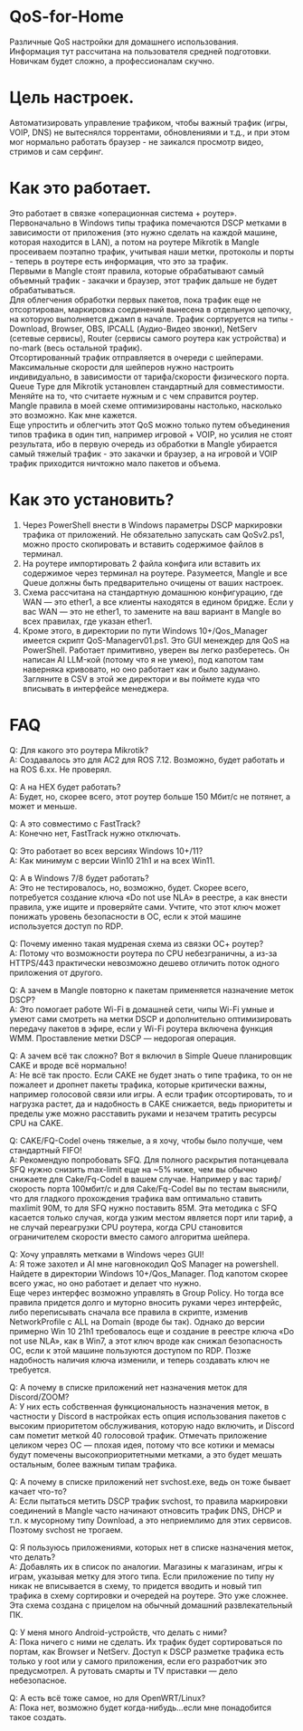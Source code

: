 # QoS-for-Home<br>
Различные QoS настройки для домашнего использования.<br>
Информация тут рассчитана на пользователя средней подготовки.<br>
Новичкам будет сложно, а профессионалам скучно.<br>

# Цель настроек.

Автоматизировать управление трафиком, чтобы важный трафик (игры, VOIP, DNS) не вытеснялся торрентами, обновлениями и т.д., и при этом мог нормально работать браузер - не заикался просмотр видео, стримов и сам серфинг.<br>

# Как это работает.
Это работает в связке «операционная система + роутер».<br>
Первоначально в Windows типы трафика помечаются DSCP метками в зависимости от приложения (это нужно сделать на каждой машине, которая находится в LAN), а потом на роутере Mikrotik в Mangle просеиваем поэтапно трафик, учитывая наши метки, протоколы и порты - теперь в роутере есть информация, что это за трафик.<br>
Первыми в Mangle стоят правила, которые обрабатывают самый объемный трафик - закачки и браузер, этот трафик дальше не будет обрабатываться.<br>
Для облегчения обработки первых пакетов, пока трафик еще не отсортирован, маркировка соединений вынесена в отдельную цепочку, на которую выполняется джамп в начале.
Трафик сортируется на типы - Download, Browser, OBS, IPCALL (Аудио-Видео звонки), NetServ (сетевые сервисы), Router (сервисы самого роутера как устройства) и no-mark (весь остальной трафик).<br>
Отсортированный трафик отправляется в очереди с шейперами.<br>
Максимальные скорости для шейперов нужно настроить индивидуально, в зависимости от тарифа/скорости физического порта.<br>
Queue Type для Mikrotik установлен стандартный для совместимости. Меняйте на то, что считаете нужным и с чем справится роутер.<br>
Mangle правила в моей схеме оптимизированы настолько, насколько это возможно. Как мне кажется.<br>
Еще упростить и облегчить этот QoS можно только путем объединения типов трафика в один тип, например игровой + VOIP, но усилия не стоят результата, ибо в первую очередь из обработки в Mangle убирается самый тяжелый трафик - это закачки и браузер, а на игровой и VOIP трафик приходится ничтожно мало пакетов и объема.<br>

# Как это установить?

1. Через PowerShell внести в Windows параметры DSCP маркировки трафика от приложений. Не обязательно запускать сам QoSv2.ps1, можно просто скопировать и вставить содержимое файлов в терминал.<br>
2. На роутере импортировать 2 файла конфига или вставить их содержимое через терминал на роутере. Разумеется, Mangle и все Queue должны быть предварительно очищены от ваших настроек.<br>
3. Схема рассчитана на стандартную домашнюю конфигурацию, где WAN — это ether1, а все клиенты находятся в едином бридже. Если у вас WAN — это не ether1, то замените на ваш вариант в Mangle во всех правилах, где указан ether1.<br>
4. Кроме этого, в директории по пути Windows 10+/Qos_Manager имеется скрипт QoS-Managerv01.ps1. Это GUI менеждер для QoS на PowerShell. Работает примитивно, уверен вы легко разберетесь. Он написан AI LLM-кой (потому что я не умею), под капотом там наверняка кривовато, но оно работает как и было задумано. Загляните в CSV в этой же директори и вы поймете куда что вписывать в интерфейсе менеджера.<br>

# FAQ

Q: Для какого это роутера Mikrotik?<br>
A: Создавалось это для АС2 для ROS 7.12. Возможно, будет работать и на ROS 6.xx. Не проверял.<br>

Q: А на HEX будет работать?<br>
A: Будет, но, скорее всего, этот роутер больше 150 Мбит/с не потянет, а может и меньше.<br>

Q: А это совместимо с FastTrack?<br>
A: Конечно нет, FastTrack нужно отключать.<br>

Q: Это работает во всех версиях Windows 10+/11?<br>
A: Как минимум с версии Win10 21h1 и на всех Win11.<br>

Q: А в Windows 7/8 будет работать?<br>
A: Это не тестировалось, но, возможно, будет. Скорее всего, потребуется создание ключа «Do not use NLA» в реестре, а как внести правила, уже ищите и проверяйте сами. Учтите, что этот ключ может понижать уровень безопасности в ОС, если к этой машине используется доступ по RDP.<br>

Q: Почему именно такая мудреная схема из связки ОС+ роутер?<br>
A: Потому что возможности роутера по CPU небезграничны, а из-за HTTPS/443 практически невозможно дешево отличить поток одного приложения от другого.<br>

Q: А зачем в Mangle повторно к пакетам применяется назначение меток DSCP?<br>
A: Это помогает работе Wi-Fi в домашней сети, чипы Wi-Fi умные и умеют сами смотреть на метки DSCP и дополнительно оптимизировать передачу пакетов в эфире, если у Wi-Fi роутера включена функция WMM. Проставление метки DSCP — недорогая операция.<br>

Q: А зачем всё так сложно? Вот я включил в Simple Queue планировщик CAKE и вроде всё нормально!<br>
A: Не всё так просто. Если CAKE не будет знать о типе трафика, то он не пожалеет и дропнет пакеты трафика, которые критически важны, например голосовой связи или игры. А если трафик отсортировать, то и нагрузка растет, да и надобность в CAKE снижается, ведь приоритеты и пределы уже можно расставить руками и незачем тратить ресурсы CPU на CAKE.<br>

Q: CAKE/FQ-Codel очень тяжелые, а я хочу, чтобы было получше, чем стандартный FIFO!<br>
A: Рекомендую попробовать SFQ. Для полного раскрытия потанцевала SFQ нужно снизить max-limit еще на ~5% ниже, чем вы обычно снижаете для Cake/Fq-Codel в вашем случае. Например у вас тариф/скорость порта 100мбит/с и для Cake/Fq-Codel вы по тестам выяснили, что для гладкого прохождения трафика вам оптимально ставить maxlimit 90M, то для SFQ нужно поставить 85M. Эта методика с SFQ касается только случая, когда узким местом является порт или тариф, а не случай переагрузки CPU роутера, когда CPU становится ограничителем скорости вместо самого алгоритма шейпера. <br>

Q: Хочу управлять метками в Windows через GUI!<br>
A: Я тоже захотел и AI мне наговнокодил QoS Manager на powershell. Найдете в директории Windows 10+/Qos_Manager. Под капотом скорее всего ужас, но оно работает и делает что нужно.<br>
  Еще через интерфес возможно управлять в Group Policy. Но тогда все правила придется долго и муторно вносить руками через интерфейс, либо переписывать сначала все правила в скрипте, изменив NetworkProfile с ALL на Domain (вроде бы так). Однако до версии примерно Win 10 21h1 требовалось еще и создание в реестре ключа «Do not use NLA», как в Win7, а этот ключ вроде как снижал безопасность ОС, если к этой машине пользуются доступом по RDP. Позже надобность наличия ключа изменили, и теперь создавать ключ не требуется.<br>

Q: А почему в списке приложений нет назначения меток для Discord/ZOOM?<br>
A: У них есть собственная функциональность назначения меток, в частности у Discord в настройках есть опция использования пакетов с высоким приоритетом обслуживания, которую надо включить, и Discord сам пометит меткой 40 голосовой трафик. Отмечать приложение целиком через ОС — плохая идея, потому что все котики и мемасы будут помечены высокоприоритетными метками, а это будет мешать остальным, более важным типам трафика.<br>

Q: А почему в списке приложений нет svchost.exe, ведь он тоже бывает качает что-то?<br>
A: Если пытаться метить DSCP трафик svchost, то правила маркировки соединений в Mangle часто начинают отновсить трафик DNS, DHCP и т.п. к мусорному типу Download, а это неприемлимо для этих сервисов. Поэтому svchost не трогаем.<br>

Q: Я пользуюсь приложениями, которых нет в списке назначения меток, что делать?<br>
A: Добавлять их в список по аналогии. Магазины к магазинам, игры к играм, указывая метку для этого типа. Если приложение по типу ну никак не вписывается в схему, то придется вводить и новый тип трафика в схему сортировки и очередей на роутере. Это уже сложнее. Эта схема создана с прицелом на обычный домашний развлекательный ПК.<br>

Q: У меня много Android-устройств, что делать с ними?<br>
A: Пока ничего с ними не сделать. Их трафик будет сортироваться по портам, как Browser и NetServ. Доступ к DSCP разметке трафика есть только у root или у самого приложения, если его разработчик это предусмотрел. А рутовать смарты и TV приставки — дело небезопасное. <br>

Q: А есть всё тоже самое, но для OpenWRT/Linux?<br>
A: Пока нет, возможно будет когда-нибудь...если мне понадобится такое создать.<br>
